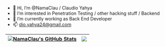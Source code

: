 - 👋 Hi, I’m @NamaClau / Claudio Yahya
- 👀 I’m interested in Penetration Testing / other hacking stuff / Backend
- 🌱 I’m currently working as Back End Developer
- 📫 dio.yahya24@gmail.com

| <a href="https://github.com/NamaClau"><img align="center" src="https://github-readme-stats-eight-theta.vercel.app/api?username=NamaClau&show_icons=true&count_private=true&theme=tokyonight&include_all_commits=true&count_private=true&border_radius=10px&hide_border=true" alt="NamaClau's GitHub Stats" /></a> | <a href="https://github.com/NamaClau"><img align="center" src="https://github-readme-stats.vercel.app/api/top-langs/?username=NamaClau&layout=compact&count_private=true&langs_count=8&theme=tokyonight&border_radius=10px&hide_border=true" /></a> |
| ------------- | ------------- |
